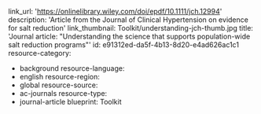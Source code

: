 link_url: 'https://onlinelibrary.wiley.com/doi/epdf/10.1111/jch.12994'
description: 'Article from the Journal of Clinical Hypertension on evidence for salt reduction'
link_thumbnail: Toolkit/understanding-jch-thumb.jpg
title: 'Journal article: "Understanding the science that supports population-wide salt reduction programs"'
id: e91312ed-da5f-4b13-8d20-e4ad626ac1c1
resource-category:
  - background
resource-language:
  - english
resource-region:
  - global
resource-source:
  - ac-journals
resource-type:
  - journal-article
blueprint: Toolkit

